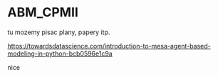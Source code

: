 # ABM_CPMII

tu mozemy pisac plany, papery itp.

https://towardsdatascience.com/introduction-to-mesa-agent-based-modeling-in-python-bcb0596e1c9a

nice
